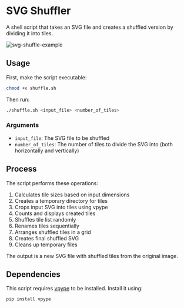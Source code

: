 # SVG Shuffler

A shell script that takes an SVG file and creates a shuffled version by dividing it into tiles.

![svg-shuffle-example](https://github.com/user-attachments/assets/4b885fe1-32ee-4fea-8445-057ff364751b)


## Usage

First, make the script executable:

```bash
chmod +x shuffle.sh
```

Then run:

```bash
./shuffle.sh <input_file> <number_of_tiles>
```

### Arguments
- `input_file`: The SVG file to be shuffled
- `number_of_tiles`: The number of tiles to divide the SVG into (both horizontally and vertically)

## Process

The script performs these operations:

1. Calculates tile sizes based on input dimensions
2. Creates a temporary directory for tiles
3. Crops input SVG into tiles using vpype
4. Counts and displays created tiles
5. Shuffles tile list randomly
6. Renames tiles sequentially
7. Arranges shuffled tiles in a grid
8. Creates final shuffled SVG
9. Cleans up temporary files

The output is a new SVG file with shuffled tiles from the original image.

## Dependencies

This script requires [vpype](https://github.com/abey79/vpype) to be installed. Install it using:

```bash
pip install vpype
```



